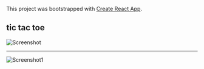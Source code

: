 This project was bootstrapped with [Create React App](https://github.com/facebook/create-react-app).

## tic tac toe

![Screenshot](https://user-images.githubusercontent.com/43414928/95966522-dcc04180-0e28-11eb-8150-edeb764387c5.png)
<br/> <hr/>
![Screenshot1](https://user-images.githubusercontent.com/43414928/95966525-ddf16e80-0e28-11eb-8abb-358af644b0a5.png)
